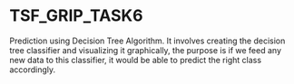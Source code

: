 # TSF_GRIP_TASK6
Prediction using Decision Tree  Algorithm. It involves creating the decision tree classifier and visualizing it graphically, the purpose is if we feed any new data to this classifier, it would be able to predict the right class accordingly.
